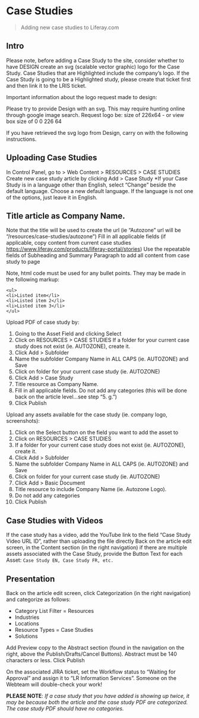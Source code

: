 # Case Studies
> Adding new case studies to Liferay.com 

## Intro
Please note, before adding a Case Study to the site, consider whether to have DESIGN create an svg (scalable vector graphic) logo for the Case Study. Case Studies that are Highlighted include the company’s logo. If the Case Study is going to be a Highlighted study, please create that ticket first and then link it to the LRIS ticket.

Important information about the logo request made to design: 

Please try to provide Design with an svg. This may require hunting online through google image search. Request logo be: size of 226x64 - or view box size of 0 0 226 64

If you have retrieved the svg logo from Design, carry on with the following instructions.

## Uploading Case Studies
In Control Panel, go to > Web Content > RESOURCES > CASE STUDIES
Create new case study article by clicking Add > Case Study
*If your Case Study is in a language other than English, select “Change” beside the default language. Choose a new default language. 
If the language is not one of the options, just leave it in English.

## Title article as Company Name.
Note that the title will be used to create the url (ie “Autozone” url will be “/resources/case-studies/autozone”)
Fill in all applicable fields (if applicable, copy content from current case studies https://www.liferay.com/products/liferay-portal/stories)
Use the repeatable fields of Subheading and Summary Paragraph to add all content from case study to page

Note, html code must be used for any bullet points. They may be made in the following markup: 
```
<ul>
<li>Listed item</li>
<li>Listed item 2</li>
<li>Listed item 3</li>
</ul>
```


Upload PDF of case study by:

1. Going to the Asset Field and clicking Select
2. Click on RESOURCES > CASE STUDIES If a folder for your current case study does not exist (ie. AUTOZONE), create it.
3. Click Add > Subfolder
4. Name the subfolder Company Name in ALL CAPS (ie. AUTOZONE) and Save
5. Click on folder for your current case study (ie. AUTOZONE)
6. Click Add > Case Study
7. Title resource as Company Name.
8. Fill in all applicable fields. Do not add any categories (this will be done back on the article level...see step “5. g.”)
9. Click Publish

Upload any assets available for the case study (ie. company logo, screenshots):

1. Click on the Select button on the field you want to add the asset to
2. Click on RESOURCES > CASE STUDIES 
3. If a folder for your current case study does not exist (ie. AUTOZONE), create it.
4. Click Add > Subfolder
5. Name the subfolder Company Name in ALL CAPS (ie. AUTOZONE) and Save
6. Click on folder for your current case study (ie. AUTOZONE)
7. Click Add > Basic Document
8. Title resource to include Company Name (ie. Autozone Logo).
9. Do not add any categories
10. Click Publish

## Case Studies with Videos
If the case study has a video, add the YouTube link to the field “Case Study Video URL ID”, rather than uploading the file directly
Back on the article edit screen, in the Content section (in the right navigation) if there are multiple assets associated with the Case Study, provide the Button Text for each Asset: `Case Study EN, Case Study FR, etc.`

## Presentation
Back on the article edit screen, click Categorization (in the right navigation) and categorize as follows:
- Category List Filter = Resources
- Industries
- Locations
- Resource Types = Case Studies
- Solutions

Add Preview copy to the Abstract section (found in the navigation on the right, above the Publish/Drafts/Cancel Buttons).
Abstract must be 140 characters or less.
Click Publish

On the associated JIRA ticket, set the Workflow status to “Waiting for Approval” and assign it to “LR Information Services”. Someone on the Webteam will double-check your work!

**PLEASE NOTE**: *If a case study that you have added is showing up twice, it may be because both the article and the case study PDF are categorized. The case study PDF should have no categories.*